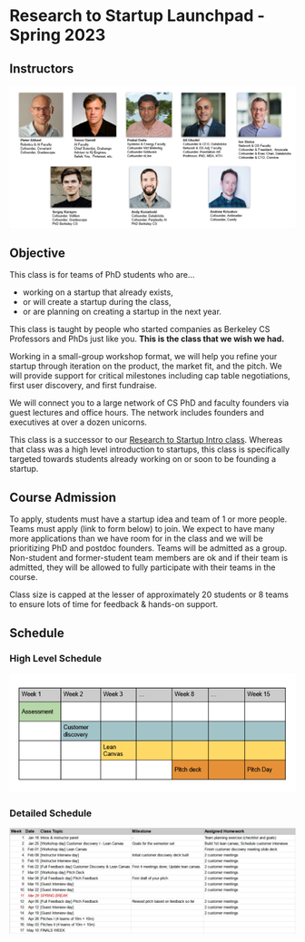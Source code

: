 # Research to Startup Launchpad - Spring 2023

## Instructors

![Ali Ghodsi, Andrew Krioukov, Andy Konwinski, Ion Stoica, Prabal Dutta, Pieter Abbeel, Sergey Karayev, Trevor Darrell](images/instructors-research-to-startup-sp23.png)

## Objective

<!--<div style="float:right">
<a class="apply-button" href="https://docs.google.com/forms/d/e/1FAIpQLScjmBWPXlD70tZYMatvR3ayI3Y5j8j8uoRm2_1cSkXGm5thSg/viewform">Apply For Launchpad</a>
</div>-->

This class is for teams of PhD students who are…
<ul>
<li>working on a startup that already exists,</li>
<li>or will create a startup during the class,</li>
<li>or are planning on creating a startup in the next year.</li>
</ul>

This class is taught by people who started companies as Berkeley CS Professors
and PhDs just like you. <b>This is the class that we wish we had.</b>

Working in a small-group workshop format, we will help you refine your startup
through iteration on the product, the market fit, and the pitch. We will
provide support for critical milestones including cap table negotiations, first
user discovery, and first fundraise.

We will connect you to a large network of CS PhD and faculty founders via guest
lectures and office hours. The network includes founders and executives at over
a dozen unicorns.

This class is a successor to our [Research to Startup Intro
class](/intro-sp22). Whereas that class was a high level introduction to
startups, this class is specifically targeted towards students already working
on or soon to be founding a startup.

## Course Admission

To apply, students must have a startup idea and team of 1 or more people. Teams
must apply (link to form below) to join.  We expect to have many more
applications than we have room for in the class and we will be prioritizing PhD
and postdoc founders.  Teams will be admitted as a group. Non-student and
former-student team members are ok and if their team is admitted, they will be
allowed to fully participate with their teams in the course.

Class size is capped at the lesser of approximately 20 students or 8 teams to
ensure lots of time for feedback & hands-on support.

<!--<div class="centerer-container">
<a class="apply-button" href="https://docs.google.com/forms/d/e/1FAIpQLScjmBWPXlD70tZYMatvR3ayI3Y5j8j8uoRm2_1cSkXGm5thSg/viewform">Apply For Launchpad</a>
</div>-->

## Schedule

### High Level Schedule

![High Level Class Schedule Spring 2023](images/schedule-high-level-research-to-startup-sp23.png)


### Detailed Schedule

![Detailed Class Schedule Spring 2023](images/schedule-detailed-research-to-startup-sp23.png)
